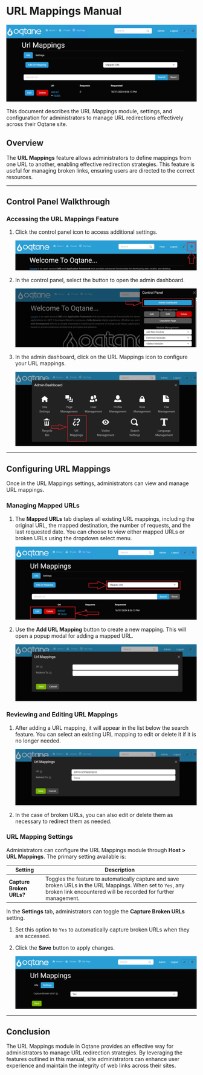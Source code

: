 # URL Mappings Manual

![URL Mappings Feature](assets/url-mappings.png)

This document describes the URL Mappings module, settings, and configuration for administrators to manage URL redirections effectively across their Oqtane site.

## Overview

The **URL Mappings** feature allows administrators to define mappings from one URL to another, enabling effective redirection strategies. This feature is useful for managing broken links, ensuring users are directed to the correct resources.

---

## Control Panel Walkthrough

### Accessing the URL Mappings Feature

1. Click the control panel icon to access additional settings.

   ![Control Panel Icon](assets/control-panel-button.jpg)

1. In the control panel, select the button to open the admin dashboard.

   ![Open Admin Dashboard](assets/control-panel-admin-dashboard-button.jpg)

1. In the admin dashboard, click on the URL Mappings icon to configure your URL mappings.

   ![Admin Dashboard URL Mappings](assets/admin-dashboard-url-mappings.jpg)

---

## Configuring URL Mappings

Once in the URL Mappings settings, administrators can view and manage URL mappings.

### Managing Mapped URLs

1. The **Mapped URLs** tab displays all existing URL mappings, including the original URL, the mapped destination, the number of requests, and the last requested date. You can choose to view either mapped URLs or broken URLs using the dropdown select menu.

   ![Mapped URLs](assets/url-mappings-mapped-urls.png)

2. Use the **Add URL Mapping** button to create a new mapping. This will open a popup modal for adding a mapped URL.

   ![Add URL Mapping](assets/url-mappings-add-url.png)

### Reviewing and Editing URL Mappings

1. After adding a URL mapping, it will appear in the list below the search feature. You can select an existing URL mapping to edit or delete it if it is no longer needed.

   ![Edit URL Mapping](assets/url-mappings-edit-broken-urls.png)

2. In the case of broken URLs, you can also edit or delete them as necessary to redirect them as needed.

### URL Mapping Settings

Administrators can configure the URL Mappings module through **Host > URL Mappings**. The primary setting available is:

| **Setting**                   | **Description**                                                                                                                                                                     |
|-------------------------------|-------------------------------------------------------------------------------------------------------------------------------------------------------------------------------------|
| **Capture Broken URLs?**      | Toggles the feature to automatically capture and save broken URLs in the URL Mappings. When set to `Yes`, any broken link encountered will be recorded for further management.      |

In the **Settings** tab, administrators can toggle the **Capture Broken URLs** setting.

1. Set this option to `Yes` to automatically capture broken URLs when they are accessed.
2. Click the **Save** button to apply changes.

   ![Admin URL Mappings Settings](assets/url-mappings-settings.png)

---

## Conclusion

The URL Mappings module in Oqtane provides an effective way for administrators to manage URL redirection strategies. By leveraging the features outlined in this manual, site administrators can enhance user experience and maintain the integrity of web links across their sites.
